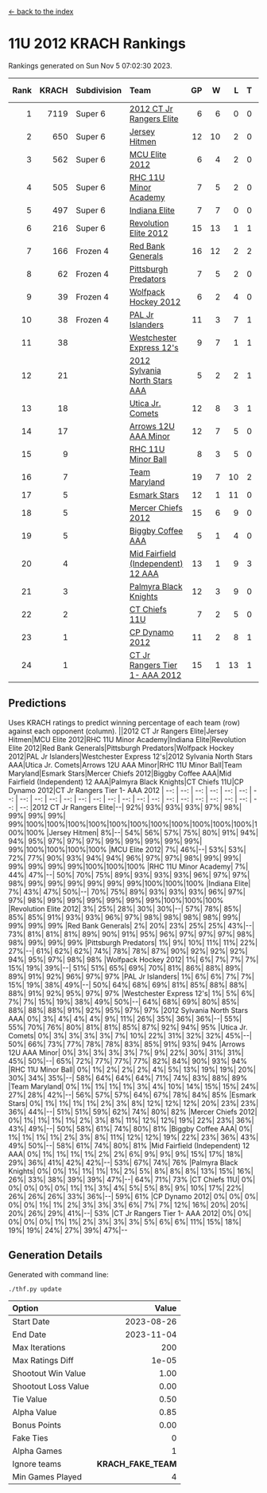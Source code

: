 [<- back to the index](readme.md)
# 11U 2012 KRACH Rankings
Rankings generated on Sun Nov  5 07:02:30 2023.

Rank|KRACH|Subdivision|Team|GP|W|L|T|OTW|OTL|SoS|Exp Wins|Win Diff
---:|---:|:---|:---|---:|---:|---:|---:|---:|---:|---:|---:|---:
1|7119|Super 6|[2012 CT Jr Rangers Elite](https://gamesheetstats.com/seasons/3664/teams/140909/schedule)|6|6|0|0|0|0|178|6.8|-0.0
2|650|Super 6|[Jersey Hitmen](https://gamesheetstats.com/seasons/3664/teams/140915/schedule)|12|10|2|0|0|0|653|10.8|-0.0
3|562|Super 6|[MCU Elite 2012](https://gamesheetstats.com/seasons/3664/teams/140908/schedule)|6|4|2|0|2|0|342|4.8|-0.0
4|505|Super 6|[RHC 11U Minor Academy](https://gamesheetstats.com/seasons/3664/teams/140913/schedule)|7|5|2|0|0|1|1042|5.8|-0.0
5|497|Super 6|[Indiana Elite](https://gamesheetstats.com/seasons/3664/teams/144355/schedule)|7|7|0|0|0|0|9|7.9|0.0
6|216|Super 6|[Revolution Elite 2012](https://gamesheetstats.com/seasons/3664/teams/140924/schedule)|15|13|1|1|1|0|33|14.4|0.0
7|166|Frozen 4|[Red Bank Generals](https://gamesheetstats.com/seasons/3664/teams/140916/schedule)|16|12|2|2|2|0|78|13.9|0.0
8|62|Frozen 4|[Pittsburgh Predators](https://gamesheetstats.com/seasons/3664/teams/140925/schedule)|7|5|2|0|0|1|49|5.9|0.0
9|39|Frozen 4|[Wolfpack Hockey 2012](https://gamesheetstats.com/seasons/3664/teams/140914/schedule)|6|2|4|0|0|1|308|2.8|-0.0
10|38|Frozen 4|[PAL Jr Islanders](https://gamesheetstats.com/seasons/3664/teams/140921/schedule)|11|3|7|1|0|2|1329|4.4|0.0
11|38||[Westchester Express 12's](https://gamesheetstats.com/seasons/3664/teams/140919/schedule)|9|7|1|1|1|0|11|8.4|0.0
12|21||[2012 Sylvania North Stars AAA](https://gamesheetstats.com/seasons/3664/teams/162461/schedule)|5|2|2|1|0|0|169|3.4|0.0
13|18||[Utica Jr. Comets](https://gamesheetstats.com/seasons/3664/teams/140923/schedule)|12|8|3|1|2|0|29|9.4|0.0
14|17||[Arrows 12U AAA Minor](https://gamesheetstats.com/seasons/3664/teams/140920/schedule)|12|7|5|0|1|0|74|7.9|0.0
15|9||[RHC 11U Minor Ball](https://gamesheetstats.com/seasons/3664/teams/140917/schedule)|8|3|5|0|0|0|53|3.9|0.0
16|7||[Team Maryland](https://gamesheetstats.com/seasons/3664/teams/140928/schedule)|19|7|10|2|1|0|748|8.9|0.0
17|5||[Esmark Stars](https://gamesheetstats.com/seasons/3664/teams/140926/schedule)|12|1|11|0|0|0|271|1.9|0.0
18|5||[Mercer Chiefs 2012](https://gamesheetstats.com/seasons/3664/teams/140918/schedule)|15|6|9|0|0|1|23|6.9|0.0
19|5||[Biggby Coffee AAA](https://gamesheetstats.com/seasons/3664/teams/144354/schedule)|5|1|4|0|0|0|172|1.9|0.0
20|4||[Mid Fairfield (Independent) 12 AAA](https://gamesheetstats.com/seasons/3664/teams/140910/schedule)|13|1|9|3|0|2|83|3.4|0.0
21|3||[Palmyra Black Knights](https://gamesheetstats.com/seasons/3664/teams/140927/schedule)|12|3|9|0|0|1|48|3.9|0.0
22|2||[CT Chiefs 11U](https://gamesheetstats.com/seasons/3664/teams/140912/schedule)|7|2|5|0|0|1|7|2.9|0.0
23|1||[CP Dynamo 2012](https://gamesheetstats.com/seasons/3664/teams/140922/schedule)|11|2|8|1|0|0|113|3.4|0.0
24|1||[CT Jr Rangers Tier 1- AAA 2012](https://gamesheetstats.com/seasons/3664/teams/140911/schedule)|15|1|13|1|0|0|89|2.4|0.0

## Predictions
Uses KRACH ratings to predict winning percentage of each team (row) against each opponent (column).
||2012 CT Jr Rangers Elite|Jersey Hitmen|MCU Elite 2012|RHC 11U Minor Academy|Indiana Elite|Revolution Elite 2012|Red Bank Generals|Pittsburgh Predators|Wolfpack Hockey 2012|PAL Jr Islanders|Westchester Express 12's|2012 Sylvania North Stars AAA|Utica Jr. Comets|Arrows 12U AAA Minor|RHC 11U Minor Ball|Team Maryland|Esmark Stars|Mercer Chiefs 2012|Biggby Coffee AAA|Mid Fairfield (Independent) 12 AAA|Palmyra Black Knights|CT Chiefs 11U|CP Dynamo 2012|CT Jr Rangers Tier 1- AAA 2012
| --: | --: | --: | --: | --: | --: | --: | --: | --: | --: | --: | --: | --: | --: | --: | --: | --: | --: | --: | --: | --: | --: | --: | --: | --: 
|2012 CT Jr Rangers Elite|--| 92%| 93%| 93%| 93%| 97%| 98%| 99%| 99%| 99%| 99%|100%|100%|100%|100%|100%|100%|100%|100%|100%|100%|100%|100%|100%
|Jersey Hitmen|  8%|--| 54%| 56%| 57%| 75%| 80%| 91%| 94%| 94%| 95%| 97%| 97%| 97%| 99%| 99%| 99%| 99%| 99%| 99%|100%|100%|100%|100%
|MCU Elite 2012|  7%| 46%|--| 53%| 53%| 72%| 77%| 90%| 93%| 94%| 94%| 96%| 97%| 97%| 98%| 99%| 99%| 99%| 99%| 99%| 99%|100%|100%|100%
|RHC 11U Minor Academy|  7%| 44%| 47%|--| 50%| 70%| 75%| 89%| 93%| 93%| 93%| 96%| 97%| 97%| 98%| 99%| 99%| 99%| 99%| 99%| 99%|100%|100%|100%
|Indiana Elite|  7%| 43%| 47%| 50%|--| 70%| 75%| 89%| 93%| 93%| 93%| 96%| 97%| 97%| 98%| 99%| 99%| 99%| 99%| 99%| 99%|100%|100%|100%
|Revolution Elite 2012|  3%| 25%| 28%| 30%| 30%|--| 57%| 78%| 85%| 85%| 85%| 91%| 93%| 93%| 96%| 97%| 98%| 98%| 98%| 98%| 99%| 99%| 99%| 99%
|Red Bank Generals|  2%| 20%| 23%| 25%| 25%| 43%|--| 73%| 81%| 81%| 81%| 89%| 90%| 91%| 95%| 96%| 97%| 97%| 97%| 98%| 98%| 99%| 99%| 99%
|Pittsburgh Predators|  1%|  9%| 10%| 11%| 11%| 22%| 27%|--| 61%| 62%| 62%| 74%| 78%| 78%| 87%| 90%| 92%| 92%| 92%| 94%| 95%| 97%| 98%| 98%
|Wolfpack Hockey 2012|  1%|  6%|  7%|  7%|  7%| 15%| 19%| 39%|--| 51%| 51%| 65%| 69%| 70%| 81%| 86%| 88%| 89%| 89%| 91%| 92%| 96%| 97%| 97%
|PAL Jr Islanders|  1%|  6%|  6%|  7%|  7%| 15%| 19%| 38%| 49%|--| 50%| 64%| 68%| 69%| 81%| 85%| 88%| 88%| 88%| 91%| 92%| 95%| 97%| 97%
|Westchester Express 12's|  1%|  5%|  6%|  7%|  7%| 15%| 19%| 38%| 49%| 50%|--| 64%| 68%| 69%| 80%| 85%| 88%| 88%| 88%| 91%| 92%| 95%| 97%| 97%
|2012 Sylvania North Stars AAA|  0%|  3%|  4%|  4%|  4%|  9%| 11%| 26%| 35%| 36%| 36%|--| 55%| 55%| 70%| 76%| 80%| 81%| 81%| 85%| 87%| 92%| 94%| 95%
|Utica Jr. Comets|  0%|  3%|  3%|  3%|  3%|  7%| 10%| 22%| 31%| 32%| 32%| 45%|--| 50%| 66%| 73%| 77%| 78%| 78%| 83%| 85%| 91%| 93%| 94%
|Arrows 12U AAA Minor|  0%|  3%|  3%|  3%|  3%|  7%|  9%| 22%| 30%| 31%| 31%| 45%| 50%|--| 65%| 72%| 77%| 77%| 77%| 82%| 84%| 90%| 93%| 94%
|RHC 11U Minor Ball|  0%|  1%|  2%|  2%|  2%|  4%|  5%| 13%| 19%| 19%| 20%| 30%| 34%| 35%|--| 58%| 64%| 64%| 64%| 71%| 74%| 83%| 88%| 89%
|Team Maryland|  0%|  1%|  1%|  1%|  1%|  3%|  4%| 10%| 14%| 15%| 15%| 24%| 27%| 28%| 42%|--| 56%| 57%| 57%| 64%| 67%| 78%| 84%| 85%
|Esmark Stars|  0%|  1%|  1%|  1%|  1%|  2%|  3%|  8%| 12%| 12%| 12%| 20%| 23%| 23%| 36%| 44%|--| 51%| 51%| 59%| 62%| 74%| 80%| 82%
|Mercer Chiefs 2012|  0%|  1%|  1%|  1%|  1%|  2%|  3%|  8%| 11%| 12%| 12%| 19%| 22%| 23%| 36%| 43%| 49%|--| 50%| 58%| 61%| 74%| 80%| 81%
|Biggby Coffee AAA|  0%|  1%|  1%|  1%|  1%|  2%|  3%|  8%| 11%| 12%| 12%| 19%| 22%| 23%| 36%| 43%| 49%| 50%|--| 58%| 61%| 74%| 80%| 81%
|Mid Fairfield (Independent) 12 AAA|  0%|  1%|  1%|  1%|  1%|  2%|  2%|  6%|  9%|  9%|  9%| 15%| 17%| 18%| 29%| 36%| 41%| 42%| 42%|--| 53%| 67%| 74%| 76%
|Palmyra Black Knights|  0%|  0%|  1%|  1%|  1%|  1%|  2%|  5%|  8%|  8%|  8%| 13%| 15%| 16%| 26%| 33%| 38%| 39%| 39%| 47%|--| 64%| 71%| 73%
|CT Chiefs 11U|  0%|  0%|  0%|  0%|  0%|  1%|  1%|  3%|  4%|  5%|  5%|  8%|  9%| 10%| 17%| 22%| 26%| 26%| 26%| 33%| 36%|--| 59%| 61%
|CP Dynamo 2012|  0%|  0%|  0%|  0%|  0%|  1%|  1%|  2%|  3%|  3%|  3%|  6%|  7%|  7%| 12%| 16%| 20%| 20%| 20%| 26%| 29%| 41%|--| 53%
|CT Jr Rangers Tier 1- AAA 2012|  0%|  0%|  0%|  0%|  0%|  1%|  1%|  2%|  3%|  3%|  3%|  5%|  6%|  6%| 11%| 15%| 18%| 19%| 19%| 24%| 27%| 39%| 47%|--

## Generation Details

Generated with command line:
```
./thf.py update
```

| Option | Value |
| :----- | ----: |
| Start Date | 2023-08-26 |
| End Date | 2023-11-04 |
| Max Iterations | 200 |
| Max Ratings Diff | 1e-05 |
| Shootout Win Value | 1.00 |
| Shootout Loss Value | 0.00 |
| Tie Value | 0.50 |
| Alpha Value | 0.85 |
| Bonus Points | 0.00 |
| Fake Ties | 0 |
| Alpha Games | 1 |
| Ignore teams | __KRACH_FAKE_TEAM__ |
| Min Games Played | 4 |

